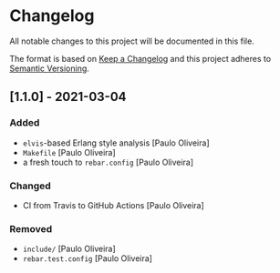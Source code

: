 # Changelog

All notable changes to this project will be documented in this file.

The format is based on [Keep a Changelog](https://keepachangelog.com/en/1.0.0/)
and this project adheres to [Semantic Versioning](https://semver.org/spec/v2.0.0.html).

## [1.1.0] - 2021-03-04

### Added

- `elvis`-based Erlang style analysis [Paulo Oliveira]
- `Makefile` [Paulo Oliveira]
- a fresh touch to `rebar.config` [Paulo Oliveira]

### Changed

- CI from Travis to GitHub Actions [Paulo Oliveira]

### Removed

- `include/` [Paulo Oliveira]
- `rebar.test.config` [Paulo Oliveira]
